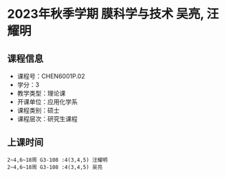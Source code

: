 # 2023年秋季学期 膜科学与技术 吴亮, 汪耀明






## 课程信息

- 课程号：CHEN6001P.02
- 学分：3
- 教学类型：理论课
- 开课单位：应用化学系
- 课程类别：硕士
- 课程层次：研究生课程

## 上课时间

```
2~4,6~18周 G3-108 :4(3,4,5) 汪耀明
2~4,6~18周 G3-108 :4(3,4,5) 吴亮
```

